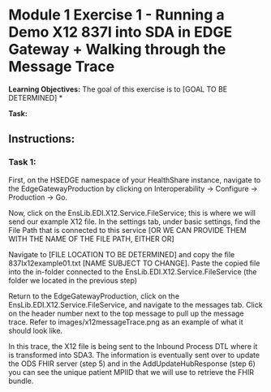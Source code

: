 # Module 1 Exercise 1 -  Running a Demo X12 837I into SDA in EDGE Gateway + Walking through the Message Trace

**Learning Objectives:** 
The goal of this exercise is to [GOAL TO BE DETERMINED]
* 

**Task:** 

## Instructions:

### Task 1: 

First, on the HSEDGE namespace of your HealthShare instance, navigate to the EdgeGatewayProduction  by clicking on Interoperability -> Configure -> Production -> Go. 

Now, click on the EnsLib.EDI.X12.Service.FileService; this is where we will send our example X12 file. In the settings tab, under basic settings, find the File Path that is connected to this service [OR WE CAN PROVIDE THEM WITH THE NAME OF THE FILE PATH, EITHER OR]

Navigate to [FILE LOCATION TO BE DETERMINED] and copy the file 837Ix12example01.txt [NAME SUBJECT TO CHANGE]. Paste the copied file into the in-folder connected to the EnsLib.EDI.X12.Service.FileService (the folder we located in the previous step)

Return to the EdgeGatewayProduction, click on the EnsLib.EDI.X12.Service.FileService, and navigate to the messages tab. Click on the header number next to the top message to pull up the message trace. Refer to images/x12messageTrace.png as an example of what it should look like.

In this trace, the X12 file is being sent to the Inbound Process DTL where it is transformed into SDA3. The information is eventually sent over to update the ODS FHIR server (step 5) and in the AddUpdateHubResponse (step 6) you can see the unique patient MPIID that we will use to retrieve the FHIR bundle.